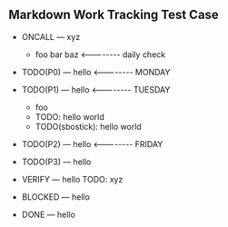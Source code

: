 Markdown Work Tracking Test Case
--------------------------------

* ONCALL — xyz
  * foo bar baz  <-------- daily check

* TODO(P0) — hello    <-------- MONDAY

* TODO(P1) — hello    <-------- TUESDAY
  * foo
  * TODO: hello world
  * TODO(sbostick): hello world

* TODO(P2) — hello    <-------- FRIDAY

* TODO(P3) — hello

* VERIFY — hello  TODO: xyz

* BLOCKED — hello

* DONE — hello

